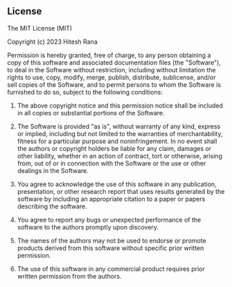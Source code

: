 ## License

The MIT License (MIT)

Copyright (c) 2023 Hitesh Rana

Permission is hereby granted, free of charge, to any person obtaining a copy of this software and associated documentation files (the "Software"), to deal in the Software without restriction, including without limitation the rights to use, copy, modify, merge, publish, distribute, sublicense, and/or sell copies of the Software, and to permit persons to whom the Software is furnished to do so, subject to the following conditions:

1. The above copyright notice and this permission notice shall be included in all
    copies or substantial portions of the Software.

2. The Software is provided "as is", without warranty of any kind, express or implied, including but not limited to the warranties of merchantability, fitness for a particular purpose and noninfringement. In no event shall the authors or copyright holders be liable for any claim, damages or other liability, whether in an action of contract, tort or otherwise, arising from, out of or in connection with the Software or the use or other dealings in the Software.

3. You agree to acknowledge the use of this software in any publication, presentation, or other research report that uses results generated by the software by including an appropriate citation to a paper or papers describing the software.

4. You agree to report any bugs or unexpected performance of the software to the authors promptly upon discovery.

5. The names of the authors may not be used to endorse or promote products derived from this software without specific prior written permission.

6. The use of this software in any commercial product requires prior written permission from the authors.
